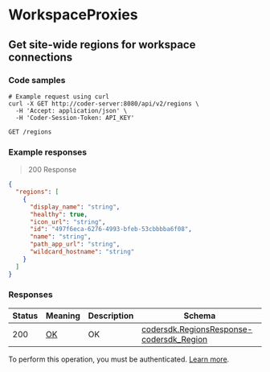 # WorkspaceProxies

## Get site-wide regions for workspace connections

### Code samples

```shell
# Example request using curl
curl -X GET http://coder-server:8080/api/v2/regions \
  -H 'Accept: application/json' \
  -H 'Coder-Session-Token: API_KEY'
```

`GET /regions`

### Example responses

> 200 Response

```json
{
  "regions": [
    {
      "display_name": "string",
      "healthy": true,
      "icon_url": "string",
      "id": "497f6eca-6276-4993-bfeb-53cbbbba6f08",
      "name": "string",
      "path_app_url": "string",
      "wildcard_hostname": "string"
    }
  ]
}
```

### Responses

|Status|Meaning|Description|Schema|
|---|---|---|---|
|200|[OK](https://tools.ietf.org/html/rfc7231#section-6.3.1)|OK|[codersdk.RegionsResponse-codersdk_Region](schemas.md#codersdkregionsresponse-codersdk_region)|

To perform this operation, you must be authenticated. [Learn more](authentication.md).
